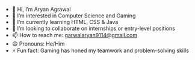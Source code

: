 - 👋 Hi, I’m Aryan Agrawal
- 👀 I’m interested in Computer Science and Gaming
- 🌱 I’m currently learning HTML, CSS & Java
- 💞️ I’m looking to collaborate on internships or entry-level positions
- 📫 How to reach me: garwalaryan9114@gmail.com
- 😄 Pronouns: He/Him
- ⚡ Fun fact: Gaming has honed my teamwork and problem-solving skills

<!---
aryanagr9114/aryanagr9114 is a ✨ special ✨ repository because its `README.md` (this file) appears on your GitHub profile.
You can click the Preview link to take a look at your changes.
--->
